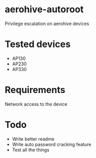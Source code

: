 # aerohive-autoroot
Privilege escalation on aerohive devices

# Tested devices

- AP130
- AP230
- AP330

# Requirements
Network access to the device


# Todo

- Write better readme
- Write auto password cracking feature
- Test all the things
